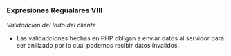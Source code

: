 ### Expresiones Regualares VIII 

_Validadcion del lado del cliente_

- Las validadciones hechas en PHP obligan a enviar datos al servidor para ser anilizado por lo cual podemos recibir datos invalidos.


